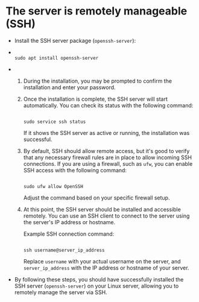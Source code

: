 # **The server is remotely manageable (SSH)**

- Install the SSH server package (`openssh-server`):

- ```
  
  sudo apt install openssh-server
  ```

- 1. During the installation, you may be prompted to confirm the installation and enter your password.

  2. Once the installation is complete, the SSH server will start automatically. You can check its status with the following command:

     ```
     
     sudo service ssh status
     ```

     If it shows the SSH server as active or running, the installation was successful.

  3. By default, SSH should allow remote access, but it's good to verify that any necessary firewall rules are in place to allow incoming SSH connections. If you are using a firewall, such as `ufw`, you can enable SSH access with the following command:

     ```
     
     sudo ufw allow OpenSSH
     ```

     Adjust the command based on your specific firewall setup.

  4. At this point, the SSH server should be installed and accessible remotely. You can use an SSH client to connect to the server using the server's IP address or hostname.

     Example SSH connection command:

     ```
     
     ssh username@server_ip_address
     ```

     Replace `username` with your actual username on the server, and `server_ip_address` with the IP address or hostname of your server.

- By following these steps, you should have successfully installed the SSH server (`openssh-server`) on your Linux server, allowing you to remotely manage the server via SSH.

  


